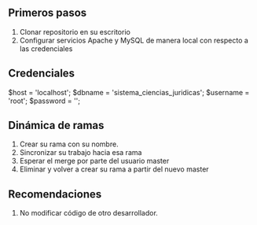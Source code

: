 ## Primeros pasos

1. Clonar repositorio en su escritorio
2. Configurar servicios  Apache y MySQL de manera local con respecto a las credenciales

## Credenciales

 $host = 'localhost';
 $dbname = 'sistema_ciencias_juridicas';
 $username = 'root';
 $password = '';

## Dinámica de ramas

1. Crear su rama con su nombre.
2. Sincronizar su trabajo hacia esa rama
3. Esperar el merge por parte del usuario master
4. Eliminar y volver a crear su rama a partir del nuevo master

## Recomendaciones

1. No modificar código de otro desarrollador.
